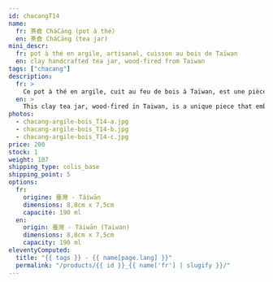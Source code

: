 ```yaml
---
id: chacangT14
name:
  fr: 茶倉 CháCāng (pot à thé)
  en: 茶倉 CháCāng (tea jar)
mini_descr:
  fr: pot à thé en argile, artisanal, cuisson au bois de Taïwan
  en: clay handcrafted tea jar, wood-fired from Taiwan
tags: ["chacang"]
description:
  fr: >
    Ce pot à thé en argile, cuit au feu de bois à Taïwan, est une pièce unique qui incarne l’artisanat authentique.<!--more--> Ses couleurs terreuses et son fini brut évoquent la chaleur et la simplicité, parfait pour accompagner vos instants de thé avec naturel et élégance.
  en: >
    This clay tea jar, wood-fired in Taiwan, is a unique piece that embodies authentic craftsmanship.<!--more--> Its earthy tones and raw finish evoke warmth and simplicity, making it perfect to accompany your tea moments with natural elegance.
photos:
  - chacang-argile-bois_T14-a.jpg
  - chacang-argile-bois_T14-b.jpg
  - chacang-argile-bois_T14-c.jpg
price: 200
stock: 1
weight: 187
shipping_type: colis_base
shipping_point: 5
options:
  fr:
    origine: 臺灣 - Táiwān
    dimensions: 8,8cm x 7,5cm
    capacité: 190 ml
  en:
    origin: 臺灣 - Táiwān (Taiwan)
    dimensions: 8,8cm x 7,5cm
    capacity: 190 ml
eleventyComputed:
  title: "{{ tags }} - {{ name[page.lang] }}"
  permalink: "/products/{{ id }}_{{ name['fr'] | slugify }}/"
---
```

